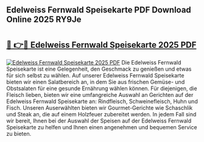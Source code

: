 ## Edelweiss Fernwald Speisekarte PDF Download Online 2025 RY9Je

# <h2><a href="http://gc5nph0.nevu.top/?p=Edelweiss+Fernwald+Speisekarte">🔗 👉🔴 Edelweiss Fernwald Speisekarte 2025 PDF</a></h2>

[![Edelweiss Fernwald Speisekarte 2025 PDF](https://i.imgur.com/dBaPXMq.png)](http://gc5nph0.nevu.top/?p=Edelweiss+Fernwald+Speisekarte)
Die Edelweiss Fernwald Speisekarte ist eine Gelegenheit, den Geschmack zu genießen und etwas für sich selbst zu wählen. Auf unserer Edelweiss Fernwald Speisekarte bieten wir einen Salatbereich an, in dem Sie aus frischen Gemüse- und Obstsalaten für eine gesunde Ernährung wählen können. Für diejenigen, die Fleisch lieben, bieten wir eine umfangreiche Auswahl an Gerichten auf der Edelweiss Fernwald Speisekarte an: Rindfleisch, Schweinefleisch, Huhn und Fisch. Unseren Auserwählten bieten wir Gourmet-Gerichte wie Schaschlik und Steak an, die auf einem Holzfeuer zubereitet werden. In jedem Fall sind wir bereit, Ihnen bei der Auswahl der Speisen auf der Edelweiss Fernwald Speisekarte zu helfen und Ihnen einen angenehmen und bequemen Service zu bieten.

